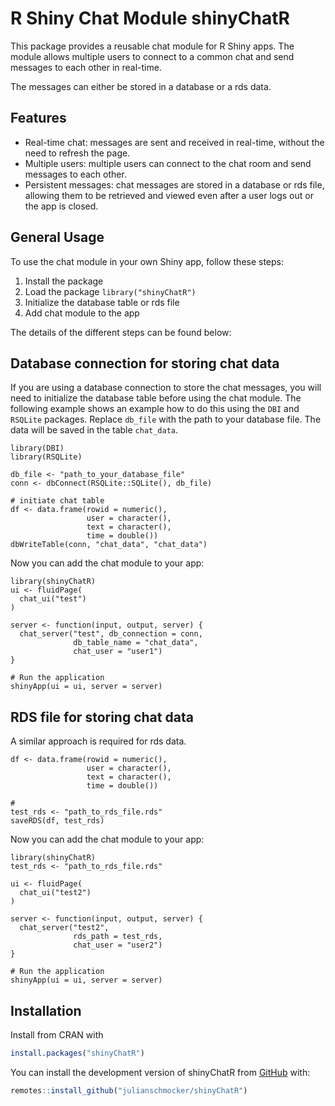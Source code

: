 # R Shiny Chat Module shinyChatR
This package provides a reusable chat module for R Shiny apps. The module allows multiple users to connect to a common chat and send messages to each other in real-time.

The messages can either be stored in a database or a rds data. 

## Features

* Real-time chat: messages are sent and received in real-time, without the need to refresh the page.
* Multiple users: multiple users can connect to the chat room and send messages to each other.
* Persistent messages: chat messages are stored in a database or rds file, allowing them to be retrieved and viewed even after a user logs out or the app is closed.

## General Usage

To use the chat module in your own Shiny app, follow these steps:

1. Install the package 
2. Load the package `library("shinyChatR")`
3. Initialize the database table or rds file 
4. Add chat module to the app

The details of the different steps can be found below:

## Database connection for storing chat data

If you are using a database connection to store the chat messages, you will need to initialize the database table before using the chat module. The following example shows an example how to do this using the `DBI` and `RSQLite` packages. Replace `db_file` with the path to your database file. The data will be saved in the table `chat_data`. 

```{r}
library(DBI)
library(RSQLite)

db_file <- "path_to_your_database_file"
conn <- dbConnect(RSQLite::SQLite(), db_file)

# initiate chat table
df <- data.frame(rowid = numeric(),
                 user = character(),
                 text = character(),
                 time = double())
dbWriteTable(conn, "chat_data", "chat_data")
```

Now you can add the chat module to your app:

```{r}
library(shinyChatR)
ui <- fluidPage(
  chat_ui("test")
)

server <- function(input, output, server) {
  chat_server("test", db_connection = conn,
              db_table_name = "chat_data",
              chat_user = "user1")
}

# Run the application
shinyApp(ui = ui, server = server)
```

## RDS file for storing chat data

A similar approach is required for rds data.

```{r}
df <- data.frame(rowid = numeric(),
                 user = character(),
                 text = character(),
                 time = double())

# 
test_rds <- "path_to_rds_file.rds"
saveRDS(df, test_rds)
```

Now you can add the chat module to your app:

```{r}
library(shinyChatR)
test_rds <- "path_to_rds_file.rds"

ui <- fluidPage(
  chat_ui("test2")
)

server <- function(input, output, server) {
  chat_server("test2", 
              rds_path = test_rds,
              chat_user = "user2")
}

# Run the application
shinyApp(ui = ui, server = server)
```

## Installation

Install from CRAN with

```r 
install.packages("shinyChatR")
```

You can install the development version of shinyChatR from
[GitHub](https://github.com/julianschmocker/shinyChatR) with:

``` r
remotes::install_github("julianschmocker/shinyChatR")
```
